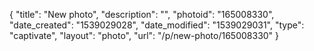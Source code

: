 {
    "title": "New photo",
    "description": "",
    "photoid": "165008330",
    "date_created": "1539029028",
    "date_modified": "1539029031",
    "type": "captivate",
    "layout": "photo",
    "url": "\/p\/new-photo\/165008330"
}